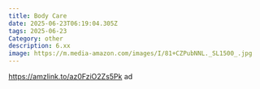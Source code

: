 ```yaml
---
title: Body Care
date: 2025-06-23T06:19:04.305Z
tags: 2025-06-23
Category: other
description: 6.xx
image: https://m.media-amazon.com/images/I/81+CZPubNNL._SL1500_.jpg
---
```

https://amzlink.to/az0FziO2Zs5Pk ad